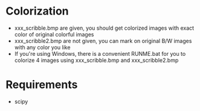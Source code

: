 # Colorization
- xxx_scribble.bmp are given, you should get colorized images with exact color of original colorful images
- xxx_scribble2.bmp are not given, you can mark on original B/W images with any color you like
- If you're using Windows, there is a convenient RUNME.bat for you to colorize 4 images using xxx_scribble.bmp and xxx_scribble2.bmp
# Requirements
- scipy
